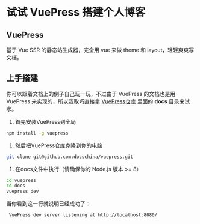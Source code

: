 # 试试 VuePress 搭建个人博客

## VuePress

基于 Vue SSR 的静态站生成器，完全用 vue 来做 theme 和 layout，轻轻爽爽写文档。

## 上手搭建

你可以跟着文档上的例子自己玩一玩，不过由于 VuePress 的文档也是用 VuePress 来实现的，所以我取巧直接拿 [VuePress仓库](https://link.juejin.im/?target=https%3A%2F%2Fgithub.com%2Fvuejs%2Fvuepress) 里面的 **docs** 目录来试水。

1. 首先安装VuePress到全局

```bash
npm install -g vuepress
```

1. 然后把VuePress仓库克隆到你的电脑

```bash
git clone git@github.com:docschina/vuepress.git
```

1. 在docs文件中执行（请确保你的 Node.js 版本 >= 8）

```bash
cd vuepress
cd docs
vuepress dev
```

当你看到这一行就说明已经成功了：

```bash
 VuePress dev server listening at http://localhost:8080/
```